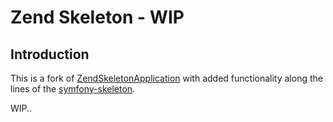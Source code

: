 Zend Skeleton - WIP
===================

Introduction
------------

This is a fork of [ZendSkeletonApplication](https://github.com/zendframework/ZendSkeletonApplication) with added
functionality along the lines of the [symfony-skeleton](https://github.com/markmx/symfony-skeleton).


WIP..